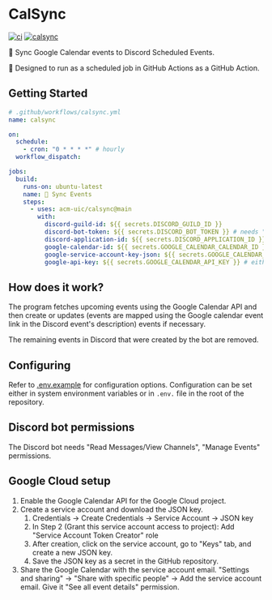 # CalSync

[![ci](https://github.com/acm-uic/calsync/actions/workflows/ci.yml/badge.svg)](https://github.com/acm-uic/calsync/actions/workflows/ci.yml)
[![calsync](https://github.com/acm-uic/calsync/actions/workflows/calsync.yml/badge.svg)](https://github.com/acm-uic/calsync/actions/workflows/calsync.yml)

🔁 Sync Google Calendar events to Discord Scheduled Events.

🤖 Designed to run as a scheduled job in GitHub Actions as a GitHub Action.

## Getting Started

```yml
# .github/workflows/calsync.yml
name: calsync

on:
  schedule:
    - cron: "0 * * * *" # hourly
  workflow_dispatch:

jobs:
  build:
    runs-on: ubuntu-latest
    name: 🔁 Sync Events
    steps:
      - uses: acm-uic/calsync@main
        with:
          discord-guild-id: ${{ secrets.DISCORD_GUILD_ID }}
          discord-bot-token: ${{ secrets.DISCORD_BOT_TOKEN }} # needs "bot" scope and "View Channels", "Manage Events", "Create Events" bot permissions. permissions=17600775980032
          discord-application-id: ${{ secrets.DISCORD_APPLICATION_ID }}
          google-calendar-id: ${{ secrets.GOOGLE_CALENDAR_CALENDAR_ID }}
          google-service-account-key-json: ${{ secrets.GOOGLE_CALENDAR_SERVICE_ACCOUNT_KEY_JSON }} # either use google-api-key or google-service-account-key-json
          google-api-key: ${{ secrets.GOOGLE_CALENDAR_API_KEY }} # either use google-api-key or google-service-account-key-json
```

## How does it work?

The program fetches upcoming events using the Google Calendar API and then create or updates (events are mapped using
the Google calendar event link in the Discord event's description) events if necessary.

The remaining events in Discord that were created by the bot are removed.

## Configuring

Refer to [.env.example](.env.example) for configuration options. Configuration can be set either in system environment
variables or in `.env.` file in the root of the repository.

## Discord bot permissions

The Discord bot needs "Read Messages/View Channels", "Manage Events" permissions.

## Google Cloud setup

1. Enable the Google Calendar API for the Google Cloud project.
2. Create a service account and download the JSON key.
   1. Credentials -> Create Credentials -> Service Account -> JSON key
   2. In Step 2 (Grant this service account access to project): Add "Service Account Token Creator" role
   3. After creation, click on the service account, go to "Keys" tab, and create a new JSON key.
   4. Save the JSON key as a secret in the GitHub repository.
3. Share the Google Calendar with the service account email. "Settings and sharing" -> "Share with specific people" ->
   Add the service account email. Give it "See all event details" permission.
